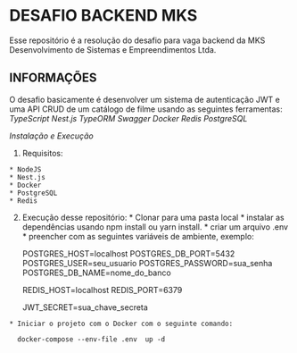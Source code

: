 # DESAFIO BACKEND MKS

Esse repositório é a resolução do desafio para vaga backend da MKS Desenvolvimento de Sistemas e Empreendimentos Ltda.

## INFORMAÇÕES

O desafio basicamente é desenvolver um sistema de autenticação JWT e uma API CRUD de um catálogo de filme usando as seguintes ferramentas:
  *TypeScript*
  *Nest.js*
  *TypeORM*
  *Swagger*
  *Docker*
  *Redis*
  *PostgreSQL*


*Instalação e Execução*

  1. Requisitos:

    * NodeJS
    * Nest.js
    * Docker
    * PostgreSQL
    * Redis

  2. Execução desse repositório:
    * Clonar para uma pasta local
    * instalar as dependências usando npm install ou yarn install.
    * criar um arquivo .env
    * preencher com as seguintes variáveis de ambiente, exemplo:

      POSTGRES_HOST=localhost
      POSTGRES_DB_PORT=5432
      POSTGRES_USER=seu_usuario
      POSTGRES_PASSWORD=sua_senha
      POSTGRES_DB_NAME=nome_do_banco

      REDIS_HOST=localhost
      REDIS_PORT=6379

      JWT_SECRET=sua_chave_secreta

    * Iniciar o projeto com o Docker com o seguinte comando:

      docker-compose --env-file .env  up -d
      